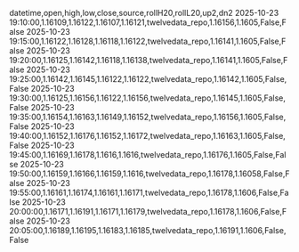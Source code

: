 datetime,open,high,low,close,source,rollH20,rollL20,up2,dn2
2025-10-23 19:10:00,1.16109,1.16122,1.16107,1.16121,twelvedata_repo,1.16156,1.1605,False,False
2025-10-23 19:15:00,1.16122,1.16128,1.16118,1.16122,twelvedata_repo,1.16141,1.1605,False,False
2025-10-23 19:20:00,1.16125,1.16142,1.16118,1.16138,twelvedata_repo,1.16141,1.1605,False,False
2025-10-23 19:25:00,1.16142,1.16145,1.16122,1.16122,twelvedata_repo,1.16142,1.1605,False,False
2025-10-23 19:30:00,1.16125,1.16156,1.16122,1.16156,twelvedata_repo,1.16145,1.1605,False,False
2025-10-23 19:35:00,1.16154,1.16163,1.16149,1.16152,twelvedata_repo,1.16156,1.1605,False,False
2025-10-23 19:40:00,1.16152,1.16176,1.16152,1.16172,twelvedata_repo,1.16163,1.1605,False,False
2025-10-23 19:45:00,1.16169,1.16178,1.1616,1.1616,twelvedata_repo,1.16176,1.1605,False,False
2025-10-23 19:50:00,1.16159,1.16166,1.16159,1.1616,twelvedata_repo,1.16178,1.16058,False,False
2025-10-23 19:55:00,1.16161,1.16174,1.16161,1.16171,twelvedata_repo,1.16178,1.1606,False,False
2025-10-23 20:00:00,1.16171,1.16191,1.16171,1.16179,twelvedata_repo,1.16178,1.1606,False,False
2025-10-23 20:05:00,1.16189,1.16195,1.16183,1.16185,twelvedata_repo,1.16191,1.1606,False,False
